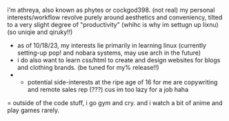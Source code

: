i'm athreya, also known as phytes or cockgod398. (not real)
my personal interests/workflow revolve purely around aesthetics and conveniency, tilted to a very slight degree of "productivity" (whihc is why im settugn up lixnu) (so uniqie and qiruky!!)
- as of 10/18/23, my interests lie primarily in learning linux (currently setting-up pop! and nobara systems, may use arch in the future) 
- i do also want to learn css/html to create and design websites for blogs and clothing brands. (be tuned for my% release!!)
- - potential side-interests at the ripe age of 16 for me are copywriting and remote sales rep (???) cus im too lazy for a job haha

= outside of the code stuff, i go gym and cry.
and i watch a bit of anime and play games rarely.

 
    
